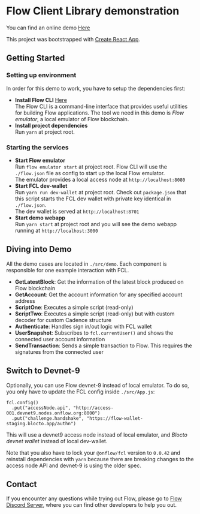 # Flow Client Library demonstration
You can find an online demo [Here](http://34.71.72.144/) 

This project was bootstrapped with [Create React App](https://github.com/facebook/create-react-app).

## Getting Started

### Setting up environment 
In order for this demo to work, you have to setup the dependencies first:

- **Install Flow CLI** [Here](https://github.com/onflow/flow/blob/master/docs/cli.md)  
The Flow CLI is a command-line interface that provides useful utilities for building Flow applications. The tool we need in this demo is *Flow emulator*, a local emulator of Flow blockchain.
- **Install project dependencies**  
Run `yarn` at project root.

### Starting the services
- **Start Flow emulator**  
Run `flow emulator start` at project root. Flow CLI will use the `./flow.json` file as config to start up the local Flow emulator.  
The emulator provides a local access node at `http://localhost:8080`
- **Start FCL dev-wallet**  
Run `yarn run dev-wallet` at project root. Check out `package.json` that this script starts the FCL dev wallet with private key identical in `./flow.json`.  
The dev wallet is served at `http://localhost:8701`
- **Start demo webapp**  
Run `yarn start` at project root and you will see the demo webapp running at `http://localhost:3000`

## Diving into Demo
All the demo cases are located in `./src/demo`. Each component is responsible for one example interaction with FCL. 

- **GetLatestBlock**: Get the information of the latest block produced on Flow blockchain
- **GetAccount**: Get the account information for any specified account address
- **ScriptOne**: Executes a simple script (read-only)
- **ScriptTwo**: Executes a simple script (read-only) but with custom decoder for custom Cadence structure
- **Authenticate**: Handles sign in/out logic with FCL wallet
- **UserSnapshot**: Subscribes to `fcl.currentUser()` and shows the connected user account information 
- **SendTransaction**: Sends a simple transaction to Flow. This requires the signatures from the connected user

## Switch to Devnet-9
Optionally, you can use Flow devnet-9 instead of local emulator. To do so, you only have to update the FCL config inside `./src/App.js`:
```
fcl.config()
  .put("accessNode.api", "http://access-001.devnet9.nodes.onflow.org:8000")
  .put("challenge.handshake", "https://flow-wallet-staging.blocto.app/authn")
```
This will use a devnet9 access node instead of local emulator, and *Blocto devnet wallet* instead of local dev-wallet.

Note that you also have to lock your `@onflow/fcl` version to `0.0.42` and reinstall dependencies with `yarn` because there are breaking changes to the access node API and devnet-9 is using the older spec.

## Contact
If you encounter any questions while trying out Flow, please go to [Flow Discord Server](https://discord.gg/SEJtd32), where you can find other developers to help you out.
